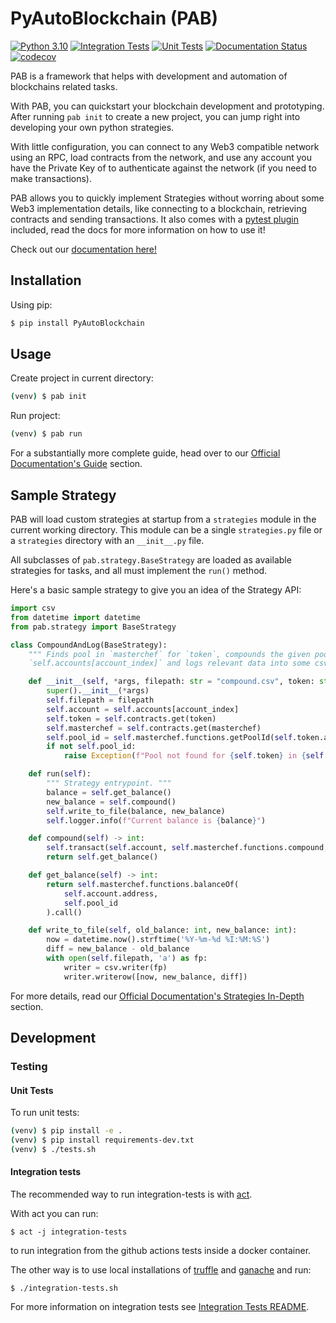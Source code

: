 # PyAutoBlockchain (PAB)

[![Python 3.10](https://img.shields.io/badge/python-3.10-blue.svg)](https://www.python.org/downloads/release/python-310/)
[![Integration Tests](https://github.com/manuelpepe/PyAutoBlockchain/actions/workflows/integration-tests-main.yml/badge.svg)](https://github.com/manuelpepe/PyAutoBlockchain/actions/workflows/integration-tests-main.yml)
[![Unit Tests](https://github.com/manuelpepe/PyAutoBlockchain/actions/workflows/unit-tests-main.yml/badge.svg)](https://github.com/manuelpepe/PyAutoBlockchain/actions/workflows/unit-tests-main.yml)
[![Documentation Status](https://readthedocs.org/projects/pyautoblockchain/badge/?version=latest)](https://pyautoblockchain.readthedocs.io/en/latest/?badge=latest)
[![codecov](https://codecov.io/gh/manuelpepe/PyAutoBlockchain/branch/main/graph/badge.svg?token=6Hjb772RWB)](https://codecov.io/gh/manuelpepe/PyAutoBlockchain)


PAB is a framework that helps with development and automation of blockchains related tasks.

With PAB, you can quickstart your blockchain development and prototyping. After running `pab init` to create a new project, you can jump right into developing your own python strategies.

With little configuration, you can connect to any Web3 compatible network using an RPC, load contracts from the network, and use any account you have the Private Key of to authenticate against the network (if you need to make transactions).

PAB allows you to quickly implement Strategies without worring about some Web3 implementation details, like connecting to a blockchain, retrieving contracts and sending transactions. It also comes with a [pytest plugin](https://pyautoblockchain.readthedocs.io/en/latest/guide/testing.html) included, read the docs for more information on how to use it!

Check out our [documentation here!](https://pyautoblockchain.readthedocs.io/en/latest/index.html)

## Installation

Using pip:

```bash
$ pip install PyAutoBlockchain
```

## Usage

Create project in current directory:

```bash
(venv) $ pab init
```

Run project:

```bash
(venv) $ pab run
```

For a substantially more complete guide, head over to our [Official Documentation's Guide](https://pyautoblockchain.readthedocs.io/en/latest/guide/index.html) section.


## Sample Strategy


PAB will load custom strategies at startup from a `strategies` module in the current working directory.
This module can be a single `strategies.py` file or a `strategies` directory with an `__init__.py` file.

All subclasses of `pab.strategy.BaseStrategy` are loaded as available strategies for tasks, and all must implement
the `run()` method.

Here's a basic sample strategy to give you an idea of the Strategy API:

```python
import csv
from datetime import datetime
from pab.strategy import BaseStrategy

class CompoundAndLog(BaseStrategy):
    """ Finds pool in `masterchef` for `token`, compounds the given pool for
    `self.accounts[account_index]` and logs relevant data into some csv file. """

    def __init__(self, *args, filepath: str = "compound.csv", token: str = '', masterchef: str = '', account_index: int = 0):
        super().__init__(*args)
        self.filepath = filepath
        self.account = self.accounts[account_index]
        self.token = self.contracts.get(token)
        self.masterchef = self.contracts.get(masterchef)
        self.pool_id = self.masterchef.functions.getPoolId(self.token.address).call()
        if not self.pool_id:
            raise Exception(f"Pool not found for {self.token} in {self.masterchef}")

    def run(self):
        """ Strategy entrypoint. """
        balance = self.get_balance()
        new_balance = self.compound()
        self.write_to_file(balance, new_balance)
        self.logger.info(f"Current balance is {balance}")

    def compound(self) -> int:
        self.transact(self.account, self.masterchef.functions.compound, (self.pool_id, ))
        return self.get_balance()

    def get_balance(self) -> int:
        return self.masterchef.functions.balanceOf(
            self.account.address,
            self.pool_id
        ).call()

    def write_to_file(self, old_balance: int, new_balance: int):
        now = datetime.now().strftime('%Y-%m-%d %I:%M:%S')
        diff = new_balance - old_balance
        with open(self.filepath, 'a') as fp:
            writer = csv.writer(fp)
            writer.writerow([now, new_balance, diff])
```


For more details, read our [Official Documentation's Strategies In-Depth](https://pyautoblockchain.readthedocs.io/en/latest/guide/strategy_development_basics.html#strategies-in-depth) section.


## Development

### Testing

#### Unit Tests

To run unit tests:

```bash
(venv) $ pip install -e .
(venv) $ pip install requirements-dev.txt
(venv) $ ./tests.sh
```

#### Integration tests

The recommended way to run integration-tests is with [act](https://github.com/nektos/act).

With act you can run:

```
$ act -j integration-tests
```

to run integration from the github actions tests inside a docker container.


The other way is to use local installations of [truffle](https://github.com/trufflesuite/truffle) and [ganache](https://github.com/trufflesuite/ganache) and run:

```
$ ./integration-tests.sh
```

For more information on integration tests see [Integration Tests README](integration-tests/README.md).
